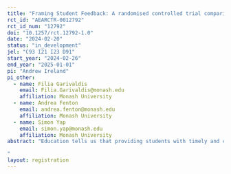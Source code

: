 ```yaml
---
title: "Framing Student Feedback: A randomised controlled trial comparing gain- and loss-framed personalised feedback on academic performance and engagement"
rct_id: "AEARCTR-0012792"
rct_id_num: "12792"
doi: "10.1257/rct.12792-1.0"
date: "2024-02-20"
status: "in_development"
jel: "C93 I21 I23 D91"
start_year: "2024-02-26"
end_year: "2025-01-01"
pi: "Andrew Ireland"
pi_other:
  - name: Filia Garivaldis
    email: Filia.Garivaldis@monash.edu
    affiliation: Monash University
  - name: Andrea Fenton
    email: andrea.fenton@monash.edu
    affiliation: Monash University
  - name: Simon Yap
    email: simon.yap@monash.edu
    affiliation: Monash University
abstract: "Education tells us that providing students with timely and constructive feedback is key to their learning. Behavioural science tells us that feedback that is personalised and aligns with students’ motivational styles, is more engaging and more likely to be acted on. In this research, we will apply these principles by sending ‘personalised’ progress emails to students throughout a semester, to ‘nudge’ them towards better quiz engagement and performance. The emails will be worded using loss vs gain framing (how much they have lost vs gained) to appeal to different motivational styles, and impact will be measured using learning analytics and quiz grades.
"
layout: registration
---
```


